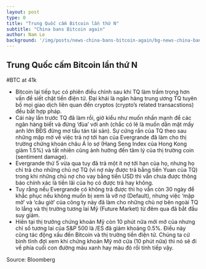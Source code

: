 ```yaml
---
layout: post
type: 0
title: "Trung Quốc cấm Bitcoin lần thứ N"
subtitle: "China bans Bitcoin again"
author: Nam Le
background: '/img/posts/news-china-bans-bitcoin-again/bg-news-china-bans-bitcoin-again-092421.jpg'
---
```

## Trung Quốc cấm Bitcoin lần thứ N
#BTC at 41k

- Bitcoin lại tiếp tục có phiên điều chỉnh sau khi TQ làm trầm trọng hơn vấn đề siết chặt tiền điện tử. Đại khái là ngân hàng trung ương TQ tuyên bố mọi giao dịch liên quan đến cryptos (crypto’s related transacstions) đều bất hợp pháp.
- Cái này lần trước TQ đã làm rồi, giờ kiểu như muốn nhấn mạnh để các ngân hàng biết và đừng ‘đùa’ với anh (chắc có lẽ là muốn dằn mặt mấy anh lớn BĐS đừng mơ tẩu tán tài sản). Sự cứng rắn của TQ theo sau những mập mờ về việc trả nợ tới hạn của Evergrande đã làm cho thị trường chứng khoán châu Á lo sợ (Hang Seng Index của Hong Kong giảm 1.5%) và tất nhiên cũng ảnh hưởng đến tâm lý của thị trường coin (sentiment damage).
- Evergrande thứ 5 vừa qua tuy đã trả một ít nợ tới hạn của họ, nhưng họ chỉ trả cho những chủ nợ TQ (vì nợ này được trả bằng tiền Yuan của TQ) trong khi những chủ nợ cho vay bằng tiền USD thì vẫn chưa được thông báo chính xác là tiền lãi của họ có được trả hay không.
- Tuy rằng nếu Evergrande có không trả được thì họ vẫn còn 30 ngày để khắc phục nếu không muốn bị xem là vỡ nợ (Default), nhưng việc ‘mập mờ’ và ‘câu giờ’ của công ty này đã làm cho những chủ nợ bên ngoài TQ lo lắng và thị trường tương lai Mỹ (Future Market) từ đêm qua đã bắt đầu suy giảm.
- Hiên tại thị trường chứng khoán Mỹ còn 10 phút nữa mới mở của nhưng chỉ số tương lai của S&P 500 là /ES đã giảm khoảng 0.5%. Điều này cũng tác động xấu đến Bitcoin và thị trường tiền điện tử.
Chúng ta cứ bình tĩnh đợi xem khi chứng khoán Mỹ mở cửa (10 phút nữa) thì nó sẽ đi về phía cuối con đường màu xanh hay màu đỏ rồi tính tiếp vậy.

Source: Bloomberg